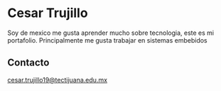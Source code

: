 # Cesar Trujillo

Soy de mexico me gusta aprender mucho sobre tecnologia, este es mi portafolio.
Principalmente me gusta trabajar en sistemas embebidos

## Contacto 

cesar.trujillo19@tectijuana.edu.mx

